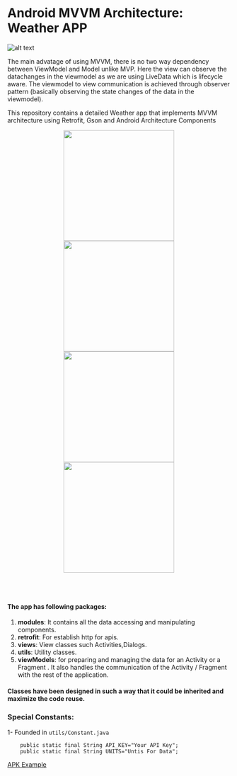 # Android MVVM Architecture: Weather APP
![alt text](https://cdn-images-1.medium.com/max/1600/1*OqeNRtyjgWZzeUifrQT-NA.png)

The main advatage of using MVVM, there is no two way dependency between ViewModel and Model unlike MVP. Here the view can observe the datachanges in the viewmodel as we are using LiveData which is lifecycle aware. The viewmodel to view communication is achieved through observer pattern (basically observing the state changes of the data in the viewmodel).


This repository contains a detailed Weather app that implements MVVM architecture using Retrofit, Gson and Android Architecture Components

<p align="center">
  <img src="https://user-images.githubusercontent.com/36963317/107503583-ce99ec00-6ba2-11eb-82a7-fa28a9b81b21.jpg" width="250">
  <br>
  <img src="https://user-images.githubusercontent.com/36963317/107503576-ccd02880-6ba2-11eb-85d9-ebdf2fc9acf4.jpg" width="250">
 <br>
  <img src="https://user-images.githubusercontent.com/36963317/107503578-ce015580-6ba2-11eb-8484-1f7d85e67580.jpg" width="250">
  <br>
  <img src="https://user-images.githubusercontent.com/36963317/107503579-ce99ec00-6ba2-11eb-88d2-a9076c42c31a.jpg" width="250">
</p>
<br>
<br>

#### The app has following packages:
1. **modules**: It contains all the data accessing and manipulating components.
2. **retrofit**: For establish http for apis.
3. **views**: View classes such Activities,Dialogs.
4. **utils**: Utility classes.
5. **viewModels**:  for preparing and managing the data for an Activity or a Fragment . It also handles the communication of the Activity / Fragment with the rest of the application.

#### Classes have been designed in such a way that it could be inherited and maximize the code reuse.

### Special Constants:
1- Founded in ```utils/Constant.java```
```
    public static final String API_KEY="Your API Key";
    public static final String UNITS="Untis For Data";
```


[APK Example](https://drive.google.com/file/d/1K2-tA1rZr2fvE-EuvnaTOPL1s6K_uzkN/view?usp=sharing)